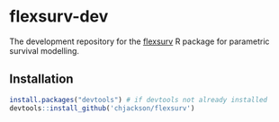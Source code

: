 flexsurv-dev
============

The development repository for the [flexsurv](http://cran.r-project.org/package=flexsurv) R package for parametric survival modelling.


## Installation

```r
install.packages("devtools") # if devtools not already installed
devtools::install_github('chjackson/flexsurv')
```
